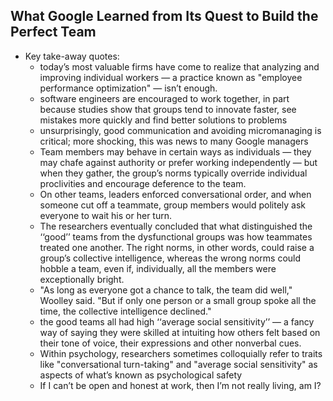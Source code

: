 ## What Google Learned from Its Quest to Build the Perfect Team

* Key take-away quotes:
    * today’s most valuable firms have come to realize that analyzing and improving individual workers ­— a practice known as "employee performance optimization" — isn’t enough.
    * software engineers are encouraged to work together, in part because studies show that groups tend to innovate faster, see mistakes more quickly and find better solutions to problems
    * unsurprisingly, good communication and avoiding micromanaging is critical; more shocking, this was news to many Google managers
    * Team members may behave in certain ways as individuals — they may chafe against authority or prefer working independently — but when they gather, the group’s norms typically override individual proclivities and encourage deference to the team.
    * On other teams, leaders enforced conversational order, and when someone cut off a teammate, group members would politely ask everyone to wait his or her turn. 
    * The researchers eventually concluded that what distinguished the ‘‘good’’ teams from the dysfunctional groups was how teammates treated one another. The right norms, in other words, could raise a group’s collective intelligence, whereas the wrong norms could hobble a team, even if, individually, all the members were exceptionally bright.
    * "As long as everyone got a chance to talk, the team did well," Woolley said. "But if only one person or a small group spoke all the time, the collective intelligence declined."
    * the good teams all had high ‘‘average social sensitivity’’ — a fancy way of saying they were skilled at intuiting how others felt based on their tone of voice, their expressions and other nonverbal cues. 
    * Within psychology, researchers sometimes colloquially refer to traits like "conversational turn-taking" and "average social sensitivity" as aspects of what’s known as psychological safety 
    * If I can’t be open and honest at work, then I’m not really living, am I?
    





